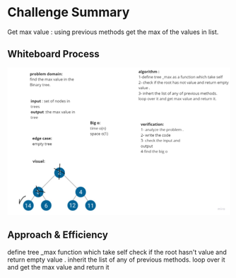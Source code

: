 # Challenge Summary
Get max value : using previous methods get the max of the values in list.

## Whiteboard Process
![](./code16.jpg)

## Approach & Efficiency
define tree _max function which take self check if the root hasn't value and return empty value . inherit the list of any of previous methods. loop over it and get the max value and return it


